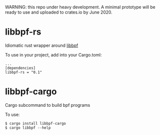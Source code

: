 WARNING: this repo under heavy development. A minimal
prototype will be ready to use and uploaded to crates.io by
June 2020.

# libbpf-rs

Idiomatic rust wrapper around
[libbpf](https://github.com/libbpf/libbpf)

To use in your project, add into your Cargo.toml:

```
...
[dependencies]
libbpf-rs = "0.1"
```

# libbpf-cargo

Cargo subcommand to build bpf programs

To use:

```
$ cargo install libbpf-cargo
$ cargo libbpf --help
```

